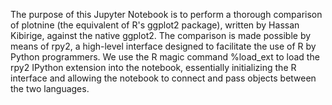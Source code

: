 The purpose of this Jupyter Notebook is to perform a thorough comparison of plotnine (the equivalent of R's ggplot2 package), written by Hassan Kibirige, against the native ggplot2. The comparison is made possible by means of rpy2, a high-level interface designed to facilitate the use of R by Python programmers. We use the R magic command %load_ext to load the rpy2 IPython extension into the notebook, essentially initializing the R interface and allowing the notebook to connect and pass objects between the two languages.
